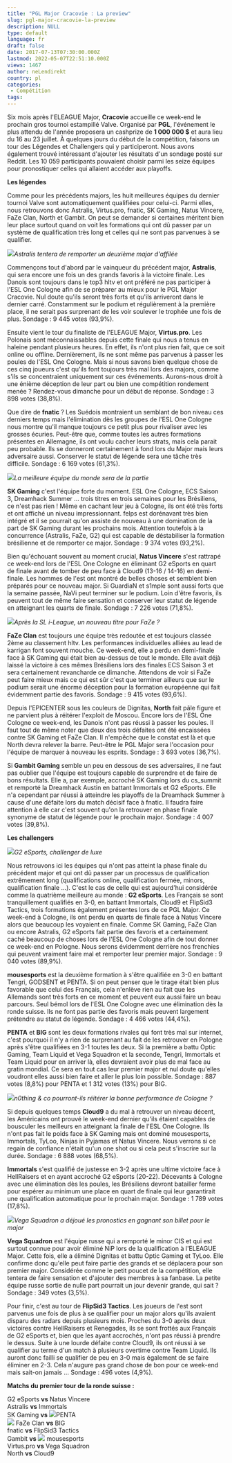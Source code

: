 ```yaml
---
title: "PGL Major Cracovie : La preview"
slug: pgl-major-cracovie-la-preview
description: NULL
type: default
language: fr
draft: false
date: 2017-07-13T07:30:00.000Z
lastmod: 2022-05-07T22:51:10.000Z
views: 1467
author: neLendirekt
country: pl
categories:
 - Compétition
tags:
---
```

Six mois après l'ELEAGUE Major, **Cracovie** accueille ce week-end le prochain gros tournoi estampillé Valve. Organisé par **PGL**, l'événement le plus attendu de l'année proposera un cashprize de **1 000 000 $** et aura lieu du 16 au 23 juillet. À quelques jours du début de la compétition, faisons un tour des Légendes et Challengers qui y participeront. Nous avons également trouvé intéressant d'ajouter les résultats d'un sondage posté sur Reddit. Les 10 059 participants pouvaient choisir parmi les seize équipes pour pronostiquer celles qui allaient accéder aux playoffs.

  
**Les légendes**

Comme pour les précédents majors, les huit meilleures équipes du dernier tournoi Valve sont automatiquement qualifiées pour celui-ci. Parmi elles, nous retrouvons donc Astralis, Virtus.pro, fnatic, SK Gaming, Natus Vincere, FaZe Clan, North et Gambit. On peut se demander si certaines méritent bien leur place surtout quand on voit les formations qui ont dû passer par un système de qualification très long et celles qui ne sont pas parvenues à se qualifier.

![](/storage/images/59671342ecee8_astralis-eleaguejpeg.jpeg)_Astralis tentera de remporter un deuxième major d'affilée_

Commençons tout d'abord par le vainqueur du précédent major, **Astralis**, qui sera encore une fois un des grands favoris à la victoire finale. Les Danois sont toujours dans le top3 hltv et ont préféré ne pas participer à l'ESL One Cologne afin de se préparer au mieux pour le PGL Major Cracovie. Nul doute qu'ils seront très forts et qu'ils arriveront dans le dernier carré. Constamment sur le podium et régulièrement à la première place, il ne serait pas surprenant de les voir soulever le trophée une fois de plus. Sondage : 9 445 votes (93,9%).

Ensuite vient le tour du finaliste de l'ELEAGUE Major, **Virtus.pro**. Les Polonais sont méconnaissables depuis cette finale qui nous a tenus en haleine pendant plusieurs heures. En effet, ils n'ont plus rien fait, que ce soit online ou offline. Dernièrement, ils ne sont même pas parvenus à passer les poules de l'ESL One Cologne. Mais si nous savons bien quelque chose de ces cinq joueurs c'est qu'ils font toujours très mal lors des majors, comme s'ils se concentraient uniquement sur ces événements. Aurons-nous droit à une énième déception de leur part ou bien une compétition rondement menée ? Rendez-vous dimanche pour un début de réponse. Sondage : 3 898 votes (38,8%).

Que dire de **fnatic** ? Les Suédois montraient un semblant de bon niveau ces derniers temps mais l'élimination dès les groupes de l'ESL One Cologne nous montre qu'il manque toujours ce petit plus pour rivaliser avec les grosses écuries. Peut-être que, comme toutes les autres formations présentes en Allemagne, ils ont voulu cacher leurs strats, mais cela parait peu probable. Ils se donneront certainement à fond lors du Major mais leurs adversaire aussi. Conserver le statut de légende sera une tâche très difficile. Sondage : 6 169 votes (61,3%).

![](/storage/images/5967141545667_sk-colognejpeg.jpeg)_La meilleure équipe du monde sera de la partie_

**SK Gaming** c'est l'équipe forte du moment. ESL One Cologne, ECS Saison 3, Dreamhack Summer ... trois titres en trois semaines pour les Brésiliens, ce n'est pas rien ! Même en cachant leur jeu à Cologne, ils ont été très forts et ont affiché un niveau impressionnant. felps est dorénavant très bien intégré et il se pourrait qu'on assiste de nouveau à une domination de la part de SK Gaming durant les prochains mois. Attention toutefois à la concurrence (Astralis, FaZe, G2) qui est capable de déstabiliser la formation brésilienne et de remporter ce major. Sondage : 9 374 votes (93,2%).

Bien qu'échouant souvent au moment crucial, **Natus Vincere** s'est rattrapé ce week-end lors de l'ESL One Cologne en éliminant G2 eSports en quart de finale avant de tomber de peu face à Cloud9 (13-16 / 14-16) en demi-finale. Les hommes de l'est ont montré de belles choses et semblent bien préparés pour ce nouveau major. Si GuardiaN et s1mple sont aussi forts que la semaine passée, NaVi peut terminer sur le podium. Loin d'être favoris, ils peuvent tout de même faire sensation et conserver leur statut de légende en atteignant les quarts de finale. Sondage : 7 226 votes (71,8%).

![](/storage/images/5967153d78078_faze-starladderjpeg.jpeg)_Après la SL i-League, un nouveau titre pour FaZe ?_

**FaZe Clan** est toujours une équipe très redoutée et est toujours classée 2ème au classement hltv. Les performances individuelles alliées au lead de karrigan font souvent mouche. Ce week-end, elle a perdu en demi-finale face à SK Gaming qui était bien au-dessus de tout le monde. Elle avait déjà laissé la victoire à ces mêmes Brésiliens lors des finales ECS Saison 3 et sera certainement revancharde ce dimanche. Attendons de voir si FaZe peut faire mieux mais ce qui est sûr c'est que terminer ailleurs que sur le podium serait une énorme déception pour la formation européenne qui fait évidemment partie des favoris. Sondage : 9 415 votes (93,6%).

Depuis l'EPICENTER sous les couleurs de Dignitas, **North** fait pâle figure et ne parvient plus à réitérer l'exploit de Moscou. Encore lors de l'ESL One Cologne ce week-end, les Danois n'ont pas réussi à passer les poules. Il faut tout de même noter que deux des trois défaites ont été encaissées contre SK Gaming et FaZe Clan. Il n'empêche que le constat est là et que North devra relever la barre. Peut-être le PGL Major sera l'occasion pour l'équipe de marquer à nouveau les esprits. Sondage : 3 693 votes (36,7%).

Si **Gambit Gaming** semble un peu en dessous de ses adversaires, il ne faut pas oublier que l'équipe est toujours capable de surprendre et de faire de bons résultats. Elle a, par exemple, accroché SK Gaming lors du cs\_summit et remporté la Dreamhack Austin en battant Immortals et G2 eSports. Elle n'a cependant par réussi à atteindre les playoffs de la Dreamhack Summer à cause d'une défaite lors du match décisif face à fnatic. Il faudra faire attention à elle car c'est souvent qu'on la retrouver en phase finale synonyme de statut de légende pour le prochain major. Sondage : 4 007 votes (39,8%).

  
**Les challengers**

![](/storage/images/596717801f87f_g2-colognejpeg.jpeg)_G2 eSports, challenger de luxe_

Nous retrouvons ici les équipes qui n'ont pas atteint la phase finale du précédent major et qui ont dû passer par un processus de qualification extrêmement long (qualifications online, qualification fermée, minors, qualification finale ...). C'est le cas de celle qui est aujourd'hui considérée comme la quatrième meilleure au monde : **G2 eSports**. Les Français se sont tranquillement qualifiés en 3-0, en battant Immortals, Cloud9 et FlipSid3 Tactics, trois formations également présentes lors de ce PGL Major. Ce week-end à Cologne, ils ont perdu en quarts de finale face à Natus Vincere alors que beaucoup les voyaient en finale. Comme SK Gaming, FaZe Clan ou encore Astralis, G2 eSports fait partie des favoris et a certainement caché beaucoup de choses lors de l'ESL One Cologne afin de tout donner ce week-end en Pologne. Nous serons évidemment derrière nos frenchies qui peuvent vraiment faire mal et remporter leur premier major. Sondage : 9 040 votes (89,9%).

**mousesports** est la deuxième formation à s'être qualifiée en 3-0 en battant Tengri, GODSENT et PENTA. Si on peut penser que le tirage était bien plus favorable que celui des Français, cela n'enlève rien au fait que les Allemands sont très forts en ce moment et peuvent eux aussi faire un beau parcours. Seul bémol lors de l'ESL One Cologne avec une élimination dès la ronde suisse. Ils ne font pas partie des favoris mais peuvent largement prétendre au statut de légende. Sondage : 4 466 votes (44,4%).

**PENTA** et **BIG** sont les deux formations rivales qui font très mal sur internet, c'est pourquoi il n'y a rien de surprenant au fait de les retrouver en Pologne après s'être qualifiées en 3-1 toutes les deux. Si la première a battu Optic Gaming, Team Liquid et Vega Squadron et la seconde, Tengri, Immortals et Team Liquid pour en arriver là, elles devraient avoir plus de mal face au gratin mondial. Ce sera en tout cas leur premier major et nul doute qu'elles voudront elles aussi bien faire et aller le plus loin possible. Sondage : 887 votes (8,8%) pour PENTA et 1 312 votes (13%) pour BIG.

![](/storage/images/596718aeb9835_c9-colognejpeg.jpeg)_n0thing & co pourront-ils réitérer la bonne performance de Cologne ?_

Si depuis quelques temps **Cloud9** a du mal à retrouver un niveau décent, les Américains ont prouvé le week-end dernier qu'ils étaient capables de bousculer les meilleurs en atteignant la finale de l'ESL One Cologne. Ils n'ont pas fait le poids face à SK Gaming mais ont dominé mousesports, Immortals, TyLoo, Ninjas in Pyjamas et Natus Vincere. Nous verrons si ce regain de confiance n'était qu'un one shot ou si cela peut s'inscrire sur la durée. Sondage : 6 888 votes (68,5%).

**Immortals** s'est qualifié de justesse en 3-2 après une ultime victoire face à HellRaisers et en ayant accroché G2 eSports (20-22). Décevants à Cologne avec une élimination dès les poules, les Brésiliens devront batailler ferme pour espérer au minimum une place en quart de finale qui leur garantirait une qualification automatique pour le prochain major. Sondage : 1 789 votes (17,8%).

![](/storage/images/595a2d7bec5a7_pgl-qualifier-vegajpeg.jpeg)_Vega Squadron a déjoué les pronostics en gagnant son billet pour le major_

**Vega Squadron** est l'équipe russe qui a remporté le minor CIS et qui est surtout connue pour avoir éliminé NiP lors de la qualification à l'ELEAGUE Major. Cette fois, elle a éliminé Dignitas et battu Optic Gaming et TyLoo. Elle confirme donc qu'elle peut faire partie des grands et se déplacera pour son premier major. Considérée comme le petit poucet de la compétition, elle tentera de faire sensation et d'ajouter des membres à sa fanbase. La petite équipe russe sortie de nulle part pourrait un jour devenir grande, qui sait ? Sondage : 349 votes (3,5%).

Pour finir, c'est au tour de **FlipSid3 Tactics**. Les joueurs de l'est sont parvenus une fois de plus à se qualifier pour un major alors qu'ils avaient disparu des radars depuis plusieurs mois. Proches du 3-0 après deux victoires contre HellRaisers et Renegades, ils se sont frottés aux Français de G2 eSports et, bien que les ayant accrochés, n'ont pas réussi à prendre le dessus. Suite à une lourde défaite contre Cloud9, ils ont réussi à se qualifier au terme d'un match à plusieurs overtime contre Team Liquid. Ils auront donc failli se qualifier de peu en 3-0 mais également de se faire éliminer en 2-3\. Cela n'augure pas grand chose de bon pour ce week-end mais sait-on jamais ... Sondage : 496 votes (4,9%).

  
**Matchs du premier tour de la ronde suisse :**

G2 eSports **vs** Natus Vincere  
Astralis **vs** Immortals  
SK Gaming **vs** ![](/storage/countries/flag/europe_flag_580d21b984714.gif)PENTA  
![](/storage/countries/flag/europe_flag_580d21b984714.gif) FaZe Clan **vs** BIG  
fnatic **vs** FlipSid3 Tactics  
Gambit **vs** ![](/storage/countries/flag/europe_flag_580d21b984714.gif) mousesports  
Virtus.pro **vs** Vega Squadron  
North **vs** Cloud9
